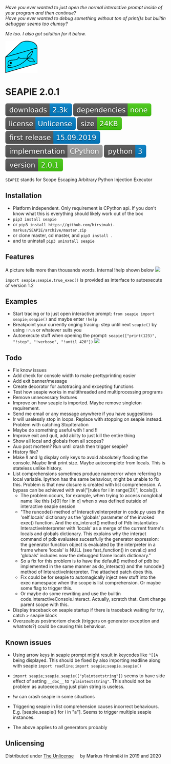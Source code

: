 _Have you ever wanted to just open the normal interactive prompt inside of your program and then continue?_\
_Have you ever wanted to debug something without ton of print()s but builtin debugger seems too clumsy?_

_Me too. I also got solution for it below._

<img src="https://raw.githubusercontent.com/hirsimaki-markus/SEAPIE/master/images/SEAPIE.png" width="100" height="100"/>

# SEAPIE 2.0.1

<!-- generated with shields.io. colors: informational and brightgreen and lightgrey -->
<img src="./images/downloads.svg"> <img src="./images/dependencies.svg"> <img src="./images/license.svg"> <img src="./images/size.svg"> <img src="./images/first-release.svg"> <img src="./images/implementation.svg"> <img src="./images/python-ver.svg"> <img src="./images/version.svg">


```SEAPIE``` stands for Scope Escaping Arbitrary Python Injection Executor


## Installation
* Platform independent. Only requirement is CPython api. If you don't know what this is everything should likely work out of the box
* ```pip3 install seapie```
* or ```pip3 install https://github.com/hirsimaki-markus/SEAPIE/archive/master.zip```
* or clone master, cd master, and ```pip3 install .```
* and to uninstall ```pip3 uninstall seapie```


## Features
A picture tells more than thousands words. Internal !help shown below
![](https://raw.githubusercontent.com/hirsimaki-markus/SEAPIE/master/images/seapiehelp.png)

```import seapie;seapie.true_exec()``` is provided as interface to autoexecute of version 1.2


## Examples
* Start tracing or to just open interactive prompt: ```from seapie import seapie;seapie()``` and maybe enter ```!help```
* Breakpoint your currently onging tracing: step until next ```seapie()``` by using ```!run``` or whatever suits you
* Autoexecute stuff when opening the prompt: ```seapie(["print(123)", "!step", "!verbose", "!until 420"])```
![](https://raw.githubusercontent.com/hirsimaki-markus/SEAPIE/master/images/seapiegif.gif)


## Todo
* Fix know issues
* Add check for console width to make prettyprinting easier
* Add exit banner/message
* Create decorator for autotracing and excepting functions
* Test how seapie works in multithreaded and multiprocessing programs
* Remove unnecessary features
* Improve on how seapie is imported. Maybe remove singleton requirement.
* Send me email or any message anywhere if you have suggestions
* !r will uselessly stop in loops. Replace with stopping on seapie instead. Problem with catching StopIteration
* Maybe do something useful with ! and !!
* Improve exit and quit, add abilty to just kill the entire thing
* Show all local and globals from all scopes?
* Auo post mortem? Run until crash then trigger seapie?
* History file?
* Make !l and !g display only keys to avoid absolutely flooding the console. Maybe limit print size. Maybe autocomplete from locals. This is stateless unlike history.
* List comprehensions sometimes produce nameerror when referring to local variable. Ipython has the same behaviour, might be unable to fix this. Problem is that new closure is created with list comprehension. A bypass can be achieved with eval("[rules for i in range(3)]", locals()).
    * The problem occurs, for example, when trying to access nonglobal name like this [x[0] for i in x] when x was defined outside of interactive seapie session
    * "The runcode() method of InteractiveInterpreter in code.py uses the 'self.locals' dictionary as the 'globals' parameter of the invoked exec() function. And the do_interact() method of Pdb instantiates InteractiveInterpreter with 'locals' as a merge of the current frame's locals and globals dictionary. This explains why the interact command of pdb evaluates sucessfully the generator expression: the generator function object is evaluated by the interpreter in a frame where 'locals' is NULL (see fast_function() in ceval.c) and 'globals' includes now the debugged frame locals dictionary."
    * So a fix for this problem is to have the default() method of pdb be implemented in the same manner as do_interact() and the runcode() method of InteractiveInterpreter. The attached patch does this.
    * Fix could be for seapie to automagically inject new stuff into the exec namespace when the scope is list comprehension. Or maybe some flag to trigger this.
    * Or maybe do some rewriting and use the builtin code.InteractiveConsole.interact. Actually, scratch that. Cant change parent scope with this.
* Display traceback on seapie startup if there is traceback waiting for try, catch > seapie block
* Overzealous postmortem check (triggers on generator exception and whatnots?) could be causing this behaviour.

## Known issues
* Using arrow keys in seapie prompt might result in keycodes like ```^[[A``` being displayed. This should be fixed by also importing readline along with seapie ``import readline;import seapie;seapie.seapie()``

* ```import seapie;seapie.seapie(["plaintextstring"])``` seems to have side effect of setting ```__doc__``` to ```"plaintextstring"```. This should not be problem as autoexecuting just plain string is useless.

* !w can crash seapie in some situations

* Triggering seapie in list comprehension causes incorrect behaviours. E.g. [seapie.seapie() for i in "a"]. Seems to trigger multiple seapie instances.
* The above applies to all generators probably

## Unlicensing
Distributed under [The Unlicense](https://choosealicense.com/licenses/unlicense/) <img src="./images/unlicense.png" width="12" height="12"/> by Markus Hirsimäki in 2019 and 2020
